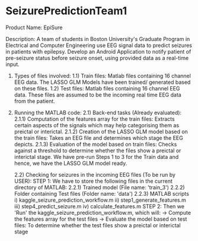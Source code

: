 # SeizurePredictionTeam1
Product Name: 
EpiSure

Description: 
A team of students in Boston University's Graduate Program in Electrical and Computer Engineering use EEG signal data to predict seizures in patients with epilepsy. Develop an Android Application to notify patient of pre-seizure status before seizure onset, using provided data as a real-time input.

1) Types of files involved:
	1.1) Train files: Matlab files containing 16 channel EEG data. The LASSO GLM Models have been trained/ generated based on these files.
	1.2) Test files: Matlab files containing 16 channel EEG data. These files are assumed to be the incoming real time EEG data from the patient.

2) Running the MATLAB code:
	2.1) Back-end tasks (Already evaluated):
	2.1.1) Computation of the features array for the train files: Extracts certain aspects of the signals which may help categorising them as preictal or interictal.
	2.1.2) Creation of the LASSO GLM model based on the train files: Takes an EEG file and determines which stage the EEG depicts.
	2.1.3) Evaluation of the model based on train files: Checks against a threshold to determine whether the files show a preictal or interictal stage. We have pre-run Steps 1 to 3 for the Train data and hence, we have the LASSO GLM model ready.
	
	2.2) Checking for seizures in  the incoming EEG files (To be run by USER):
	STEP 1:
	We have to store the following files in the current directory of MATLAB:
	2.2.1) Trained model (File name: 'train_3')
	2.2.2) Folder containing Test files (Folder name: 'data') 
	2.2.3) MATLAB scripts
		i)   kaggle_seizure_prediction_workflow.m
		ii)  step1_generate_features.m
		iii) step4_predict_seizure.m
		iv)  calculate_features.m
	STEP 2:
	Then we 'Run' the kaggle_seizure_prediction_workflow.m, which will:
	-> Compute the features array for the test files
	-> Evaluate the model based on test files: To determine whether the test files show a preictal or interictal stage
